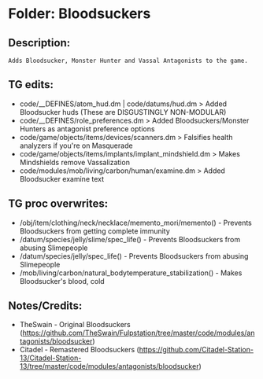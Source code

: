# Folder: Bloodsuckers

## Description:

	Adds Bloodsucker, Monster Hunter and Vassal Antagonists to the game.

## TG edits:

- code/__DEFINES/atom_hud.dm | code/datums/hud.dm > Added Bloodsucker huds (These are DISGUSTINGLY NON-MODULAR)
- code/__DEFINES/role_preferences.dm > Added Bloodsuckers/Monster Hunters as antagonist preference options
- code/game/objects/items/devices/scanners.dm > Falsifies health analyzers if you're on Masquerade
- code/game/objects/items/implants/implant_mindshield.dm > Makes Mindshields remove Vassalization
- code/modules/mob/living/carbon/human/examine.dm > Added Bloodsucker examine text

## TG proc overwrites:

- /obj/item/clothing/neck/necklace/memento_mori/memento() - Prevents Bloodsuckers from getting complete immunity
- /datum/species/jelly/slime/spec_life() - Prevents Bloodsuckers from abusing Slimepeople
- /datum/species/jelly/spec_life() - Prevents Bloodsuckers from abusing Slimepeople
- /mob/living/carbon/natural_bodytemperature_stabilization() - Makes Bloodsucker's blood, cold

## Notes/Credits:

- TheSwain - Original Bloodsuckers (https://github.com/TheSwain/Fulpstation/tree/master/code/modules/antagonists/bloodsucker)
- Citadel - Remastered Bloodsuckers (https://github.com/Citadel-Station-13/Citadel-Station-13/tree/master/code/modules/antagonists/bloodsucker)
